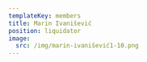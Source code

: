 ```yaml
---
templateKey: members
title: Marin Ivanišević
position: liquidator
image:
  src: /img/marin-ivanišević1-10.png
---
```

